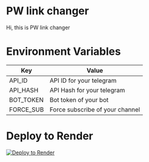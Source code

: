 # PW link changer
Hi, this is PW link changer

# Environment Variables
| Key          | Value                           |
|--------------|---------------------------------|
| API_ID       | API ID for your telegram        |
| API_HASH     | API Hash for your telegram      |
| BOT_TOKEN    | Bot token of your bot           |
| FORCE_SUB    | Force subscribe of your channel |


# Deploy to Render
[![Deploy to Render](https://render.com/images/deploy-to-render-button.svg)](https://render.com/deploy?repo=https://github.com/unique-shadows/pw-link-changer.git)
